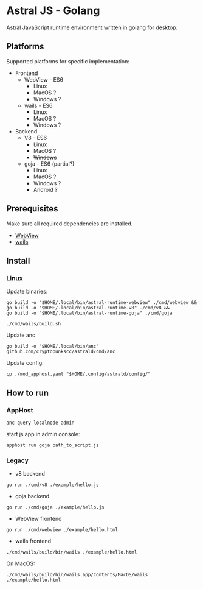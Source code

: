 # Astral JS - Golang

Astral JavaScript runtime environment written in golang for desktop.

## Platforms

Supported platforms for specific implementation:

* Frontend
  * WebView - ES6
    * Linux
    * MacOS ?
    * Windows ?
  * wails - ES6
    * Linux
    * MacOS ?
    * Windows ?
* Backend
  * V8 - ES6
    * Linux
    * MacOS ?
    * ~~Windows~~
  * goja - ES6 (partial?)
    * Linux
    * MacOS ?
    * Windows ?
    * Android ?

## Prerequisites

Make sure all required dependencies are installed.

* [WebView](https://github.com/webview/webview#prerequisites)
* [wails](https://wails.io/docs/gettingstarted/installation)

## Install

### Linux

Update binaries:

```shell
go build -o "$HOME/.local/bin/astral-runtime-webview" ./cmd/webview &&
go build -o "$HOME/.local/bin/astral-runtime-v8" ./cmd/v8 &&
go build -o "$HOME/.local/bin/astral-runtime-goja" ./cmd/goja
```

```shell
./cmd/wails/build.sh
```

Update anc

```shell
go build -o "$HOME/.local/bin/anc" github.com/cryptopunkscc/astrald/cmd/anc
```

Update config:

```shell
cp ./mod_apphost.yaml "$HOME/.config/astrald/config/"
```

## How to run

### AppHost

```shell
anc query localnode admin
```
start js app in admin console:
```
apphost run goja path_to_script.js
```

### Legacy

* v8 backend

```shell
go run ./cmd/v8 ./example/hello.js 
```

* goja backend

```shell
go run ./cmd/goja ./example/hello.js 
```

* WebView frontend

```shell
go run ./cmd/webview ./example/hello.html 
```

* wails frontend

```shell
./cmd/wails/build/bin/wails ./example/hello.html 
```

On MacOS:

```shell
./cmd/wails/build/bin/wails.app/Contents/MacOS/wails ./example/hello.html 
```
